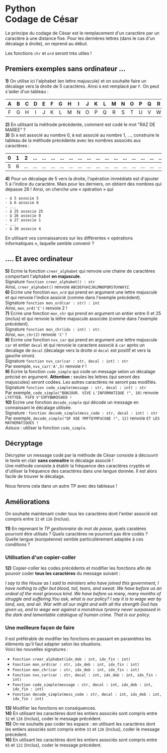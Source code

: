 # Python<br>Codage de César

Le principe du codage de César est le remplacement d'un caractère par un caractère à une distance fixe. Pour les dernières lettres (dans le cas d'un décalage à droite), on reprend au début.

Les fonctions `chr` et `ord` seront très utiles !

## Premiers exemples sans ordinateur ...

**1)** On utilise ici l'alphabet (en lettre majuscule) et on souhaite faire un décalage vers la droite de 5 caractères. Ainsi `A` est remplacé par `F`. On peut s'aider d'un tableau :  

|  A  |  B  |  C  |  D  |  E  |  F  |  G  |  H  |  I  |  J  |  K  |  L  |  M  |  N  |  O  |  P  |  Q  |  R  |  S  |  T  |  U  |  V  |  W  |  X  |  Y  |  Z  |
| :---: | :---: | :---: | :---: | :---: | :---: | :---: | :---: | :---: | :---: | :---: | :---: | :---: | :---: | :---: | :---: | :---: | :---: | :---: | :---: | :---: | :---: | :---: | :---: | :---: | :---: |
|  F  |  G  |  H  |  I  |  J  |  K  |  L  |  M  |  N  |  O  |  P  |  Q  |  R  |  S  |  T  |  U  |  V  |  W  |  X  |  Y  |  Z  |  A  |  B  |  C  |  D  |  E  |

**2)** En utilisant la méthode précédente, comment est codé le mot "RAZ DE MAREE" ?  
**3)**  Si `A` est associé au nombre 0, `B` est associé au nombre 1, ..., construire le tableau de la méthode précédente avec les nombres associés aux caractères :  

|  0  |  1  |  2  | ... | ... | ... | ... | ... | ... | ... | ... | ... | ... | ... | ... | ... | ... | ... | ... | ... | ... | ... | ... | ... | ... | ... |
| :---: | :---: | :---: | :---: | :---: | :---: | :---: | :---: | :---: | :---: | :---: | :---: | :---: | :---: | :---: | :---: | :---: | :---: | :---: | :---: | :---: | :---: | :---: | :---: | :---: | :---: |
| 5 | 6 | ... | ... | ... | ... | ... | ... | ... | ... | ... | ... | ... | ... | ... | ... | ... | ... | ... | ... | ... | ... | ... | ... | ... | ... |

**4)**  Pour un décalage de 5 vers la droite, l'opération immédiate est d'ajouter 5 à l'indice du caractère. Mais pour les derniers, on obtient des nombres qui dépasse 26 ! Ainsi, on cherche une &laquo; opération &raquo; qui  

    - à 5 associe 5
    - à 6 associe 6
    - ...
    - à 25 associe 25
    - à 26 associe 0
    - à 27 associe 1
    - ...
    - à 30 associe 4  
En utilisant vos connaissances sur les différentes &laquo; opérations informatiques &raquo;, laquelle semble convenir ?

## .... Et avec ordinateur


**5)**  Ecrire la fonction `creer_alphabet` qui renvoie une chaine de caractères comportant l'alphabet **en majuscule**.  
Signature `fonction creer_alphabet() : str`  
Ainsi, `creer_alphabet()` renvoie `ABCDEFGHIJKLMNOPQRSTUVWXYZ`.  
**6)**  Ecrire une fonction `mon_ord` qui prend en argument une lettre majuscule et qui renvoie l'indice associé (comme dans l'exemple précédent).  
Signature `fonction mon_ord(car : str) : int`  
Ainsi, `mon_ord('C')` renvoie 2 !  
**7)**  Ecrire une fonction `mon_chr` qui prend en argument un entier entre 0 et 25 (inclus) et qui renvoie la lettre majuscule associée (comme dans l'exemple précédent).  
Signature `fonction mon_chr(idx : int) : str`.  
Ainsi, `mon_chr(2)` renvoie `'C'` !  
**8)**  Ecrire une fonction `nvx_car` qui prend en argument une lettre majuscule `car` et entier `decal` et qui renvoie le caractere associé à `car` après un decalage de `decal` (decalage vers la droite si `decal` est positif et vers la gauche sinon).  
Signature `fonction nvx_car(car : str, decal : int) : str`  
Par exemple, `nvx_car('A',5)` renvoie `F` !  
**9)**  Ecrire la fonction `code_simple` qui code un message selon un décalage précisé en argument. **Attention :** seules les lettres (qui seront des majuscules) seront codées. Les autres caractères ne seront pas modifiés.  
Signature `fonction code_simple(message : str, decal : int) : str`  
Par exemple, `code_simple("BONJOUR. VIVE L'INFORMATIQUE !", 10)` renvoie `LYXTYEB. FSFO V'SXPYBWKDSAEO !`  
**10)**  Ecrire une fonction `decode_simple` qui décode un message en connaissant le décalage utilisée.  
Signature : `fonction decode_simple(mess_code : str, decal : int) : str`  
Par exemple, `decode_simple("QF XQE YMFTQYMFUCGQE !", 12)` renvoie `ET LES MATHEMATIQUES !`  
*Astuce* : utiliser la fonction `code_simple`.  

## Décryptage

Décrypter un message codé par la méthode de César consiste à découvrir le texte en clair **sans connaitre** le décalage associé !  
Une méthode consiste à établir la fréquence des caractères cryptés et d'utiliser la fréquence des caractères dans une langue donnée. Il est alors facile de trouver le décalage.

Nous ferons cela dans un autre TP avec des tableaux !

## Améliorations

On souhaite maintenant coder tous les caractères dont l'entier associé est compris entre `32` et 
`126` (inclus).

**11)** En reprenant le *TP gestionnaire de mot de passe*, quels caratères pourront être utilisés ? Quels caractères ne pourront pas être codés ? Quelle langue (européenne) semble particulièrement adaptée à ces conditions ?  

### Utilisation d'un copier-coller

**12)** Copier-coller les codes précédents et modifier les fonctions afin de pouvoir coder **tous les caractères** du message suivant :  

*I say to the House as I said to ministers who have joined this government, I have nothing to offer but blood, toil, tears, and sweat. We have before us an ordeal of the most grievous kind. We have before us many, many months of struggle and suffering.You ask, what is our policy? I say it is to wage war by land, sea, and air. War with all our might and with all the strength God has given us, and to wage war against a monstrous tyranny never surpassed in the dark and lamentable catalogue of human crime. That is our policy.*

### Une meilleure façon de faire

Il est préférable de modifier les fonctions en passant en paramètres les éléments qu'il faut adapter selon les situations.  
Voici les nouvelles signatures :

- `Fonction creer_alphabet(idx_deb : int, idx_fin : int)`
- `Fonction mon_ord(car : str, idx_deb : int, idx_fin : int)`
- `Fonction mon_chr(car : str, idx_deb : int, idx_fin : int)`
- `Fonction nvx_car(car : str, decal : int, idx_deb : int, idx_fin : int)`
- `Fonction code_simple(message : str, decal : int, idx_deb : int, idx_fin : int)`
- `Fonction decode_simple(mess_code : str, decal : int, idx_deb : int, idx_fin : int)`

**13)** Modifier les fonctions en conséquences.  
**14)** En utilisant les caractères dont les entiers associés sont compris entre `32` et `126` (inclus), coder le message précédent.  
**15)** On ne souhaite pas coder les espace : en utilisant les caractères dont les entiers associés sont compris entre `33` et `126` (inclus), coder le message précédent.  
**16)** En utilisant les caractères dont les entiers associés sont compris entre `65` et `122` (inclus), coder le message précédent.

